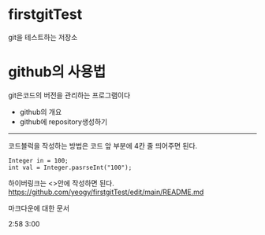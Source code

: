 # firstgitTest
git을 테스트하는 저장소

# github의 사용법

git은코드의 버전을 관리하는 프로그램이다
- github의 개요
- github에 repository생성하기

---

코드블럭을 작성하는 방법은 코드 앞 부분에 4칸 줄 띄어주면 된다.

    Integer in = 100;
    int val = Integer.pasrseInt("100");

하이버링크는 <>안에 작성하면 된다.
<https://github.com/yeogy/firstgitTest/edit/main/README.md>

마크다운에 대한 문서

2:58
3:00
